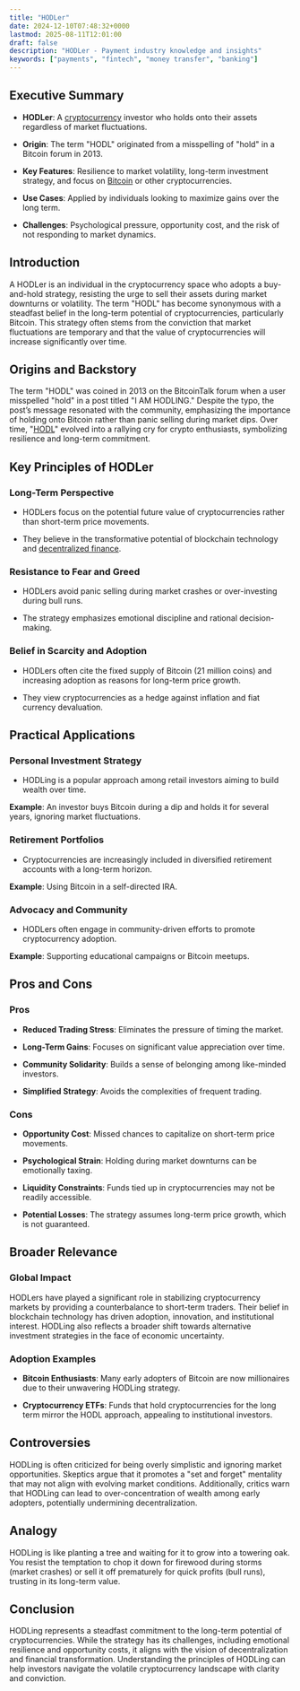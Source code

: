 ```yaml
---
title: "HODLer"
date: 2024-12-10T07:48:32+0000
lastmod: 2025-08-11T12:01:00
draft: false
description: "HODLer - Payment industry knowledge and insights"
keywords: ["payments", "fintech", "money transfer", "banking"]
---
```


## Executive Summary

- **HODLer**: A [cryptocurrency](https://faisalkhanllc.xyz/resources/payments-wiki/c/cryptocurrency/) investor who holds onto their assets regardless of market fluctuations.

- **Origin**: The term "HODL" originated from a misspelling of "hold" in a Bitcoin forum in 2013.

- **Key Features**: Resilience to market volatility, long-term investment strategy, and focus on [Bitcoin](https://faisalkhanllc.xyz/resources/payments-wiki/b/bitcoin/) or other cryptocurrencies.

- **Use Cases**: Applied by individuals looking to maximize gains over the long term.

- **Challenges**: Psychological pressure, opportunity cost, and the risk of not responding to market dynamics.

## Introduction

A HODLer is an individual in the cryptocurrency space who adopts a buy-and-hold strategy, resisting the urge to sell their assets during market downturns or volatility. The term "HODL" has become synonymous with a steadfast belief in the long-term potential of cryptocurrencies, particularly Bitcoin. This strategy often stems from the conviction that market fluctuations are temporary and that the value of cryptocurrencies will increase significantly over time.

## Origins and Backstory

The term "HODL" was coined in 2013 on the BitcoinTalk forum when a user misspelled "hold" in a post titled "I AM HODLING." Despite the typo, the post’s message resonated with the community, emphasizing the importance of holding onto Bitcoin rather than panic selling during market dips. Over time, "[HODL](https://faisalkhanllc.xyz/resources/payments-wiki/h/hodl/)" evolved into a rallying cry for crypto enthusiasts, symbolizing resilience and long-term commitment.

## Key Principles of HODLer

### Long-Term Perspective

- HODLers focus on the potential future value of cryptocurrencies rather than short-term price movements.

- They believe in the transformative potential of blockchain technology and [decentralized finance](https://faisalkhanllc.xyz/resources/payments-wiki/d/decentralized-finance-defi/).

### Resistance to Fear and Greed

- HODLers avoid panic selling during market crashes or over-investing during bull runs.

- The strategy emphasizes emotional discipline and rational decision-making.

### Belief in Scarcity and Adoption

- HODLers often cite the fixed supply of Bitcoin (21 million coins) and increasing adoption as reasons for long-term price growth.

- They view cryptocurrencies as a hedge against inflation and fiat currency devaluation.

## Practical Applications

### Personal Investment Strategy

- HODLing is a popular approach among retail investors aiming to build wealth over time.

**Example**: An investor buys Bitcoin during a dip and holds it for several years, ignoring market fluctuations.

### Retirement Portfolios

- Cryptocurrencies are increasingly included in diversified retirement accounts with a long-term horizon.

**Example**: Using Bitcoin in a self-directed IRA.

### Advocacy and Community

- HODLers often engage in community-driven efforts to promote cryptocurrency adoption.

**Example**: Supporting educational campaigns or Bitcoin meetups.

## Pros and Cons

### Pros

- **Reduced Trading Stress**: Eliminates the pressure of timing the market.

- **Long-Term Gains**: Focuses on significant value appreciation over time.

- **Community Solidarity**: Builds a sense of belonging among like-minded investors.

- **Simplified Strategy**: Avoids the complexities of frequent trading.

### Cons

- **Opportunity Cost**: Missed chances to capitalize on short-term price movements.

- **Psychological Strain**: Holding during market downturns can be emotionally taxing.

- **Liquidity Constraints**: Funds tied up in cryptocurrencies may not be readily accessible.

- **Potential Losses**: The strategy assumes long-term price growth, which is not guaranteed.

## Broader Relevance

### Global Impact

HODLers have played a significant role in stabilizing cryptocurrency markets by providing a counterbalance to short-term traders. Their belief in blockchain technology has driven adoption, innovation, and institutional interest. HODLing also reflects a broader shift towards alternative investment strategies in the face of economic uncertainty.

### Adoption Examples

- **Bitcoin Enthusiasts**: Many early adopters of Bitcoin are now millionaires due to their unwavering HODLing strategy.

- **Cryptocurrency ETFs**: Funds that hold cryptocurrencies for the long term mirror the HODL approach, appealing to institutional investors.

## Controversies

HODLing is often criticized for being overly simplistic and ignoring market opportunities. Skeptics argue that it promotes a "set and forget" mentality that may not align with evolving market conditions. Additionally, critics warn that HODLing can lead to over-concentration of wealth among early adopters, potentially undermining decentralization.

## Analogy

HODLing is like planting a tree and waiting for it to grow into a towering oak. You resist the temptation to chop it down for firewood during storms (market crashes) or sell it off prematurely for quick profits (bull runs), trusting in its long-term value.

## Conclusion

HODLing represents a steadfast commitment to the long-term potential of cryptocurrencies. While the strategy has its challenges, including emotional resilience and opportunity costs, it aligns with the vision of decentralization and financial transformation. Understanding the principles of HODLing can help investors navigate the volatile cryptocurrency landscape with clarity and conviction.